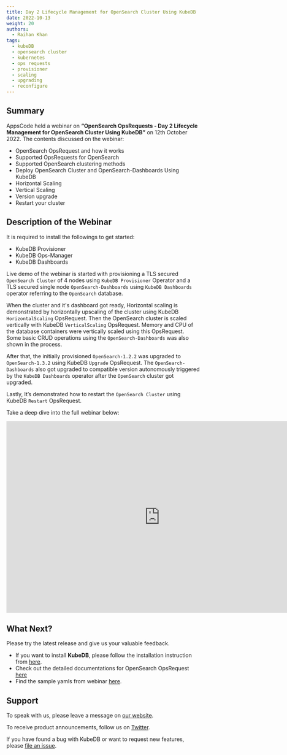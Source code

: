 ```yaml
---
title: Day 2 Lifecycle Management for OpenSearch Cluster Using KubeDB
date: 2022-10-13
weight: 20
authors:
  - Raihan Khan
tags:
  - kubeDB
  - opensearch cluster
  - kubernetes
  - ops requests
  - provisioner
  - scaling
  - upgrading
  - reconfigure
---
```


## Summary

AppsCode held a webinar on **“OpenSearch OpsRequests - Day 2 Lifecycle Management for OpenSearch Cluster Using KubeDB”** on 12th October 2022. The contents discussed on the webinar:
- OpenSearch OpsRequest and how it works
- Supported OpsRequests for OpenSearch
- Supported OpenSearch clustering methods
- Deploy OpenSearch Cluster and OpenSearch-Dashboards Using KubeDB
- Horizontal Scaling
- Vertical Scaling
- Version upgrade
- Restart your cluster

## Description of the Webinar

It is required to install the followings to get started:
- KubeDB Provisioner 
- KubeDB Ops-Manager
- KubeDB Dashboards

Live demo of the webinar is started with provisioning a TLS secured `OpenSearch Cluster` of 4 nodes using `KubeDB Provisioner` Operator and a TLS secured single node `OpenSearch-Dashboards` using `KubeDB Dashboards` operator referring to the `OpenSearch` database.

When the cluster and it's dashboard got ready, Horizontal scaling is demonstrated by horizontally upscaling of the cluster using KubeDB `HorizontalScaling` OpsRequest. Then the OpenSearch cluster is scaled vertically with KubeDB `VerticalScaling` OpsRequest. Memory and CPU of the database containers were vertically scaled using this OpsRequest. Some basic CRUD operations using the `OpenSearch-Dashboards` was also shown in the process. 

After that, the initially provisioned `OpenSearch-1.2.2` was upgraded to `OpenSearch-1.3.2`  using KubeDB `Upgrade` OpsRequest. The `OpenSearch-Dashboards` also got upgraded to compatible version autonomously triggered by the `KubeDB Dashboards` operator after the `OpenSearch` cluster got upgraded. 

Lastly, It’s demonstrated how to restart the `OpenSearch Cluster` using KubeDB `Restart` OpsRequest.

  Take a deep dive into the full webinar below:

<iframe style="height: 500px; width: 800px" src="https://youtube.com/embed/gSoWaVV4iQo" title="YouTube video player" frameborder="0" allow="accelerometer; autoplay; clipboard-write; encrypted-media; gyroscope; picture-in-picture" allowfullscreen></iframe>

## What Next?

Please try the latest release and give us your valuable feedback.

* If you want to install **KubeDB**, please follow the installation instruction from [here](https://kubedb.com/docs).
* Check out the detailed documentations for OpenSearch OpsRequest [here](https://kubedb.com/docs/v2022.08.08/guides/elasticsearch/concepts/elasticsearch-ops-request/)
* Find the sample yamls from webinar [here](https://github.com/kubedb/project/tree/master/demo/OpenSearch/webinar-2022.10.12).


## Support

To speak with us, please leave a message on [our website](https://appscode.com/contact/).

To receive product announcements, follow us on [Twitter](https://twitter.com/KubeVault).

If you have found a bug with KubeDB or want to request new features, please [file an issue](https://github.com/kubedb/project/issues/new).
